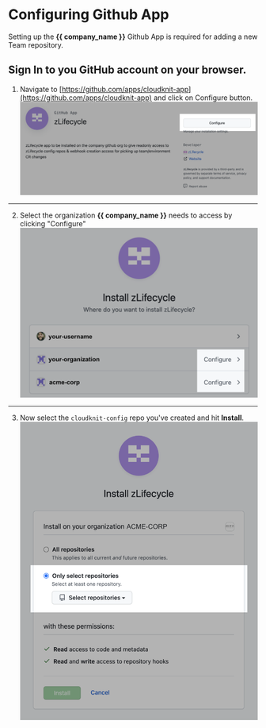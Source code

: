 # Configuring Github App

Setting up the **{{ company_name }}** Github App is required for adding a new Team repository.

Sign In to you GitHub account on your browser.
---
1. Navigate to [https://github.com/apps/cloudknit-app](https://github.com/apps/cloudknit-app) and click on Configure button.
![Step 1](/assets/images/github-app-step1.png)
---
2. Select the organization **{{ company_name }}** needs to access by clicking "Configure"
![Step 2](/assets/images/github-app-step2.png)
---
3. Now select the `cloudknit-config` repo you've created and hit **Install**.
![Step 3](/assets/images/github-app-step3.png)
